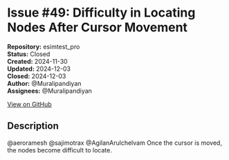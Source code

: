 # Issue #49: Difficulty in Locating Nodes After Cursor Movement

**Repository:** esimtest_pro  
**Status:** Closed  
**Created:** 2024-11-30  
**Updated:** 2024-12-03  
**Closed:** 2024-12-03  
**Author:** @Muralipandiyan  
**Assignees:** @Muralipandiyan  

[View on GitHub](https://github.com/Simtestlab/esimtest_pro/issues/49)

## Description

@aeroramesh @sajimotrax @AgilanArulchelvam 
Once the cursor is moved, the nodes become difficult to locate.